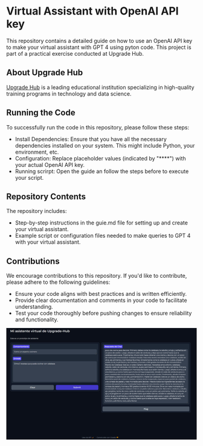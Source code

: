# Virtual Assistant with OpenAI API key
This repository contains a detailed guide on how to use an OpenAI API key to make your virtual assistant with GPT 4 using pyton code. This project is part of a practical exercise conducted at Upgrade Hub.
 
## About Upgrade Hub
[Upgrade Hub](https://www.upgrade-hub.com/) is a leading educational institution specializing in high-quality training programs in technology and data science.

 ## Running the Code
To successfully run the code in this repository, please follow these steps: </br>
- Install Dependencies: Ensure that you have all the necessary dependencies installed on your system. This might include Python, your environment, etc.
- Configuration: Replace placeholder values (indicated by "****") with your actual OpenAI API key.
- Running scrirpt: Open the guide an follow the steps before to execute your script.

## Repository Contents
The repository includes:
- Step-by-step instructions in the guie.md file for setting up and create your virtual assistant.
- Example script or configuration files needed to make queries to GPT 4 with your virtual assistant.

## Contributions
We encourage contributions to this repository. If you'd like to contribute, please adhere to the following guidelines:
- Ensure your code aligns with best practices and is written efficiently.
- Provide clear documentation and comments in your code to facilitate understanding.
- Test your code thoroughly before pushing changes to ensure reliability and functionality.

<img src="https://github.com/DaaviidOC/Asistente_virtual_OpenAI/blob/main/files/virtualassistant.PNG" />

